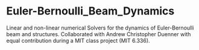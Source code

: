 # Euler-Bernoulli_Beam_Dynamics
Linear and non-linear numerical Solvers for the dynamics of Euler-Bernoulli beam and structures.
Collaborated with Andrew Christopher Duenner with equal contribution during a MIT class project (MIT 6.336).
